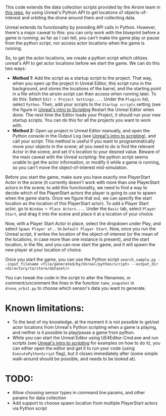 This code extends the data collection scripts provided by the Airsim team in [this repo](https://github.com/Microsoft/DroneRescue), by using Unreal's Python API to get locations of objects-of-interest and orbiting the drone around them and collecting data.

Unreal extends its functionality by providing API calls in Python. However, there's a major caveat to this: you can only work with the blueprint before a game is running; as far as I can tell, you can't make the game play or pause from the python script, nor access actor locations when the game is running.

So, to get the actor locations, we create a python script which utilizes unreal's API to get actor locations before we start the game. We can do this two ways:
- **Method 1:** Add the script as a startup script to the project. That way, when you open up the project in Unreal Editor, this script runs in the background, and stores the locations of the barrel, and the starting point in a file which the airsim script can then access when running later. To do this:
Select `Edit > Project Settings....` Under the `Plugins` list, select `Python`. Then, add your scripts to the `Startup scripts` setting (see the figure in [Unreal's intro to Scripting](https://docs.unrealengine.com/en-US/ProductionPipelines/ScriptingAndAutomation/Python/#startupscripts)
Restart the Unreal Editor when done. The next time the Editor loads your Project, it should run your new startup scripts. You can do this for all the projects you want to work with.
- **Method 2:** Open up project in Unreal Editor manually, and open the Python console in the Output Log (see [Unreal's intro to scripting](https://docs.unrealengine.com/en-US/ProductionPipelines/ScriptingAndAutomation/Python/#thepythonconsoleintheoutputlog)), and call your script. This method is useful if you want to programmatically move your objects in the scene; all you need to do is find the relevant Actor in the scene, and set it's location to your desired value. Beware of the main caveat with the Unreal scripting: the python script seems unable to get the actor information, or modify it while a game is running, so you can't move the object-of-interest mid-simulation.

Before you start the game, make sure you have exactly one PlayerStart Actor in the scene (it currently doesn't work with more than one PlayerStart actors in the scene; to add this functionality, we need to find a way to decide which of the PlayerStart actors the player is going to use to spawn when the game starts. Once we figure that out, we can specify the start location as the location of this PlayerStart actor). To add a Player Start actor, go to `Window > Place Actors....` Under the `Basic` tab, select `Player Start`, and drag it into the scene and place it at a location of your choice.

Now, with a Player Start Actor in place, select the dropdown under Play, and select `Spawn Player at..` to `Default Player Start`. Now, once you run the Unreal script, it writes the location of the object-of-interest (or the mean of the locations, in case more than one instance is present), and the start location, in the file, and you can now start the game, and it will spawn the new player at your location of choice.

Once you start the game, you can use the Python script `search_sample.py --input_filename <file/generated/by/Unreal/python/script> --output_dir <directory/to/store/dataset/>`

You can tweak the code in the script to alter the filenames, or comment/uncomment the lines in the function `take_snapshot` in `drone_orbit.py` to choose which sensor's data you want to generate.

# Known limitations:
- To the best of my knowledge, at the moment it is not possible to get/set actor locations from Unreal's Python scripting when a game is playing, and neither is it possible to play/pause a game from python.
- While you can start the Unreal Editor using UE4Editor-Cmd.exe and run scripts (see [Unreal's intro to scripting](https://docs.unrealengine.com/en-US/ProductionPipelines/ScriptingAndAutomation/Python/#thecommandline) for examples on how to do it), you can either open the editor and get it to run your code (using `ExecutePythonScript` flag), but it closes immediately after (some simple walk-around should be possible, and needs to be looked at).

# TODO:
- Allow choosing sensor types in command line params, and other params for data collection
- Add support to choose spawn location from multiple PlayerStart actors via Python script
